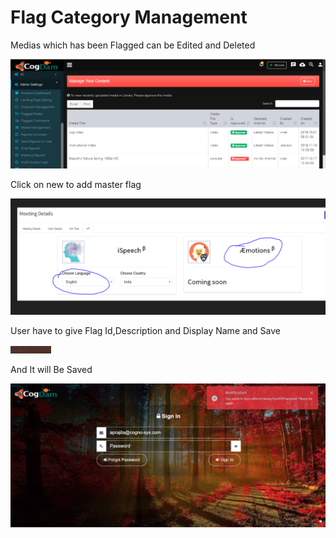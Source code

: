# Flag Category Management

Medias which has been Flagged can be Edited and Deleted

![](../../.gitbook/assets/image%20%2813%29.png)

Click on new to add master flag

![](../../.gitbook/assets/image%20%28256%29.png)

User have to give Flag Id,Description and Display Name and Save

![](../../.gitbook/assets/image%20%2812%29.png)

And It will Be Saved

![](../../.gitbook/assets/image%20%2883%29.png)



